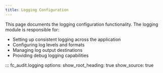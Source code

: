```yaml
---
title: Logging Configuration
---
```


This page documents the logging configuration functionality. The logging module is responsible for:

- Setting up consistent logging across the application
- Configuring log levels and formats
- Managing log output destinations
- Providing debug logging capabilities

::: fc_audit.logging
    options:
      show_root_heading: true
      show_source: true
